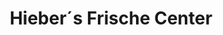 ---
title: "Hieber´s Frische Center"
url: /grenzach-wyhlen/hieber-s-frische-center/
shop: Supermarkt
---